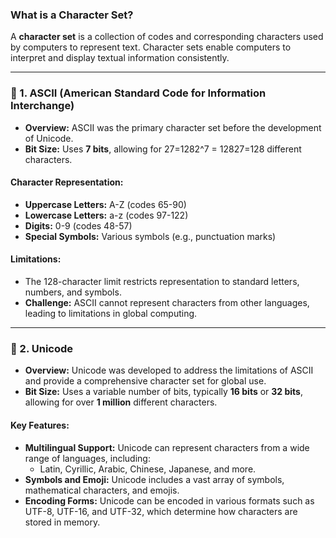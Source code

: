 ### **What is a Character Set?**
A **character set** is a collection of codes and corresponding characters used by computers to represent text. Character sets enable computers to interpret and display textual information consistently.

---

### **📌 1. ASCII (American Standard Code for Information Interchange)**
- **Overview:** ASCII was the primary character set before the development of Unicode.
- **Bit Size:** Uses **7 bits**, allowing for 27=1282^7 = 12827=128 different characters.

#### **Character Representation:**
- **Uppercase Letters:** A-Z (codes 65-90)
- **Lowercase Letters:** a-z (codes 97-122)
- **Digits:** 0-9 (codes 48-57)
- **Special Symbols:** Various symbols (e.g., punctuation marks)

#### **Limitations:**
- The 128-character limit restricts representation to standard letters, numbers, and symbols.
- **Challenge:** ASCII cannot represent characters from other languages, leading to limitations in global computing.

---
### **📌 2. Unicode**
- **Overview:** Unicode was developed to address the limitations of ASCII and provide a comprehensive character set for global use.
- **Bit Size:** Uses a variable number of bits, typically **16 bits** or **32 bits**, allowing for over **1 million** different characters.
#### **Key Features:**
- **Multilingual Support:** Unicode can represent characters from a wide range of languages, including:
    - Latin, Cyrillic, Arabic, Chinese, Japanese, and more.
- **Symbols and Emoji:** Unicode includes a vast array of symbols, mathematical characters, and emojis.
- **Encoding Forms:** Unicode can be encoded in various formats such as UTF-8, UTF-16, and UTF-32, which determine how characters are stored in memory.